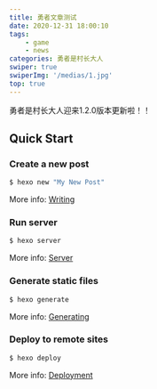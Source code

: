 ```yaml
---
title: 勇者文章测试
date: 2020-12-31 18:00:10
tags:
	- game
	- news
categories: 勇者是村长大人
swiper: true
swiperImg: '/medias/1.jpg'
top: true
---
```

勇者是村长大人迎来1.2.0版本更新啦！！

## Quick Start

### Create a new post

``` bash
$ hexo new "My New Post"
```

More info: [Writing](https://hexo.io/docs/writing.html)

### Run server

``` bash
$ hexo server
```

More info: [Server](https://hexo.io/docs/server.html)

### Generate static files

``` bash
$ hexo generate
```

More info: [Generating](https://hexo.io/docs/generating.html)

### Deploy to remote sites

``` bash
$ hexo deploy
```

More info: [Deployment](https://hexo.io/docs/one-command-deployment.html)
